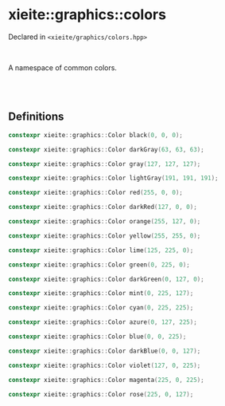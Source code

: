 # xieite::graphics::colors
Declared in `<xieite/graphics/colors.hpp>`

<br/>

A namespace of common colors.

<br/><br/>

## Definitions
```cpp
constexpr xieite::graphics::Color black(0, 0, 0);
```
```cpp
constexpr xieite::graphics::Color darkGray(63, 63, 63);
```
```cpp
constexpr xieite::graphics::Color gray(127, 127, 127);
```
```cpp
constexpr xieite::graphics::Color lightGray(191, 191, 191);
```
```cpp
constexpr xieite::graphics::Color red(255, 0, 0);
```
```cpp
constexpr xieite::graphics::Color darkRed(127, 0, 0);
```
```cpp
constexpr xieite::graphics::Color orange(255, 127, 0);
```
```cpp
constexpr xieite::graphics::Color yellow(255, 255, 0);
```
```cpp
constexpr xieite::graphics::Color lime(125, 225, 0);
```
```cpp
constexpr xieite::graphics::Color green(0, 225, 0);
```
```cpp
constexpr xieite::graphics::Color darkGreen(0, 127, 0);
```
```cpp
constexpr xieite::graphics::Color mint(0, 225, 127);
```
```cpp
constexpr xieite::graphics::Color cyan(0, 225, 225);
```
```cpp
constexpr xieite::graphics::Color azure(0, 127, 225);
```
```cpp
constexpr xieite::graphics::Color blue(0, 0, 225);
```
```cpp
constexpr xieite::graphics::Color darkBlue(0, 0, 127);
```
```cpp
constexpr xieite::graphics::Color violet(127, 0, 225);
```
```cpp
constexpr xieite::graphics::Color magenta(225, 0, 225);
```
```cpp
constexpr xieite::graphics::Color rose(225, 0, 127);
```
